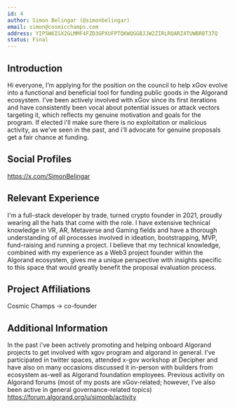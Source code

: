 ```yaml
---
id: 4
author: Simon Belingar (@simonbelingar)
email: simon@cosmicchamps.com
address: YIP5W6ISX2GLMMF4FZD3GPXUFPTQKWQGGBJJW2ZIRLRQARZ4TUWBRBT37Q
status: Final
---
```


## Introduction

Hi everyone, I’m applying for the position on the council to help xGov evolve into a functional and beneficial tool for funding public goods in the Algorand ecosystem.
I’ve been actively involved with xGov since its first iterations and have consistently been vocal about potential issues or attack vectors targeting it, which reflects my genuine motivation and goals for the program.
If elected i'll make sure there is no exploitation or malicious activity, as we’ve seen in the past, and i'll advocate for genuine proposals get a fair chance at funding.

## Social Profiles

https://x.com/SimonBelingar

## Relevant Experience

I'm a full-stack developer by trade, turned crypto founder in 2021, proudly wearing all the hats that come with the role.
I have extensive technical knowledge in VR, AR, Metaverse and Gaming fields and have a thorough understanding of all processes involved in ideation, bootstrapping, MVP, fund-raising and running a project.
I believe that my technical knowledge, combined with my experience as a Web3 project founder within the Algorand ecosystem, gives me a unique perspective with insights specific to this space that would greatly benefit the proposal evaluation process.

## Project Affiliations

Cosmic Champs -> co-founder

## Additional Information

In the past i've been actively promoting and helping onboard Algorand projects to get involved with xgov program and algorand in general. I've participated in twitter spaces, attended x-gov workshop at Decipher and have also on many occasions discussed it in-person with builders from ecosystem as-well as Algorand foundation employees.
Previous activity on Algorand forums (most of my posts are xGov-related; however, I’ve also been active in general governance-related topics)
https://forum.algorand.org/u/simonb/activity

